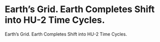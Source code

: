 # Earth’s Grid. Earth Completes Shift into HU-2 Time Cycles.

Earth’s Grid. Earth Completes Shift into HU-2 Time Cycles.